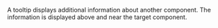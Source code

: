 A tooltip displays additional information about another component.
The information is displayed above and near the target component.
